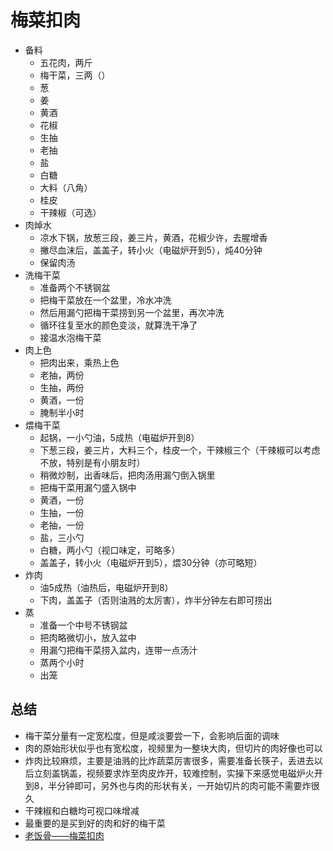 # 梅菜扣肉

* 备料
    * 五花肉，两斤
    * 梅干菜，三两（）
    * 葱
    * 姜
    * 黄酒
    * 花椒
    * 生抽
    * 老抽
    * 盐
    * 白糖
    * 大料（八角）
    * 桂皮
    * 干辣椒（可选）
* 肉焯水
    * 凉水下锅，放葱三段，姜三片，黄酒，花椒少许，去腥增香
    * 撇尽血沫后，盖盖子，转小火（电磁炉开到5），炖40分钟
    * 保留肉汤
* 洗梅干菜
    * 准备两个不锈钢盆
    * 把梅干菜放在一个盆里，冷水冲洗
    * 然后用漏勺把梅干菜捞到另一个盆里，再次冲洗
    * 循环往复至水的颜色变淡，就算洗干净了
    * 接温水泡梅干菜
* 肉上色
    * 把肉出来，乘热上色
    * 老抽，两份
    * 生抽，两份
    * 黄酒，一份
    * 腌制半小时
* 煨梅干菜
    * 起锅，一小勺油，5成热（电磁炉开到8）
    * 下葱三段，姜三片，大料三个，桂皮一个，干辣椒三个（干辣椒可以考虑不放，特别是有小朋友时）
    * 稍微炒制，出香味后，把肉汤用漏勺倒入锅里
    * 把梅干菜用漏勺盛入锅中
    * 黄酒，一份
    * 生抽，一份
    * 老抽，一份
    * 盐，三小勺
    * 白糖，两小勺（视口味定，可略多）
    * 盖盖子，转小火（电磁炉开到5），煨30分钟（亦可略短）
* 炸肉
    * 油5成热（油热后，电磁炉开到8）
    * 下肉，盖盖子（否则油溅的太厉害），炸半分钟左右即可捞出
* 蒸
    * 准备一个中号不锈钢盆
    * 把肉略微切小，放入盆中
    * 用漏勺把梅干菜捞入盆内，连带一点汤汁
    * 蒸两个小时
    * 出笼
## 总结
* 梅干菜分量有一定宽松度，但是咸淡要尝一下，会影响后面的调味
* 肉的原始形状似乎也有宽松度，视频里为一整块大肉，但切片的肉好像也可以
* 炸肉比较麻烦，主要是油溅的比炸蔬菜厉害很多，需要准备长筷子，丢进去以后立刻盖锅盖，视频要求炸至肉皮炸开，较难控制，实操下来感觉电磁炉火开到8，半分钟即可，另外也与肉的形状有关，一开始切片的肉可能不需要炸很久
* 干辣椒和白糖均可视口味增减
* 最重要的是买到好的肉和好的梅干菜
* [老饭骨——梅菜扣肉](https://www.youtube.com/watch?v=mYhbY1UQ-Zw)

